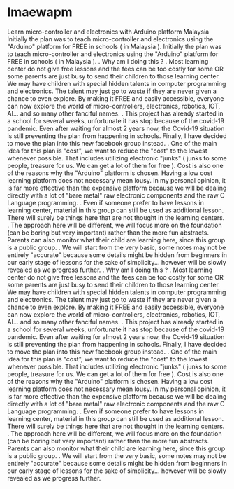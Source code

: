 # lmaewapm
Learn micro-controller and electronics with Arduino platform Malaysia
Initially the plan was to teach micro-controller and electronics using the "Arduino" platform for FREE in schools ( in Malaysia ). Initially the plan was to teach micro-controller and electronics using the "Arduino" platform for FREE in schools ( in Malaysia ). 
.
Why am I doing this ?
.
Most learning center do not give free lessons and the fees can be too costly for some OR some parents are just busy to send their children to those learning center. We may have children with special hidden talents in computer programming and electronics. The talent may just go to waste if they are never given a chance to even explore. By making it FREE and easily accessible, everyone can now explore the world of micro-controllers, electronics, robotics, IOT, AI... and so many other fanciful names.
.
This project has already started in a school for several weeks, unfortunate it has stop because of the covid-19 pandemic. Even after waiting for almost 2 years now, the Covid-19 situation is still preventing the plan from happening in schools. Finally, I have decided to move the plan into this new facebook group instead. 
.
One of the main idea for this plan is "cost", we want to reduce the "cost" to the lowest whenever possible. That includes utilizing electronic "junks" ( junks to some people, treasure for us. We can get a lot of them for free ). Cost is also one of the reasons why the "Arduino" platform is chosen. Having a low cost learning platform does not necessary mean lousy. In my personal opinion, it is far more effective than the expensive platform because we will be dealing directly with a lot of "bare metal" raw electronic components and the raw C Language programming.
.
Even if someone prefer to have lessons in learning center, material in this group can still be used as additional lesson. There will surely be things here that are not thought in the learning centers.
. 
The approach here will be different, we will focus more on the foundation (can be boring but very important) rather than the more fun abstracts. Parents can also monitor what their child are learning here, since this group is a public group.
.
We will start from the very basic, some notes may not be entirely "accurate" because some details might be hidden from beginners in our early stage of lessons for the sake of simplicity... however will be slowly revealed as we progress further.
.
Why am I doing this ?
.
Most learning center do not give free lessons and the fees can be too costly for some OR some parents are just busy to send their children to those learning center. We may have children with special hidden talents in computer programming and electronics. The talent may just go to waste if they are never given a chance to even explore. By making it FREE and easily accessible, everyone can now explore the world of micro-controllers, electronics, robotics, IOT, AI... and so many other fanciful names.
.
This project has already started in a school for several weeks, unfortunate it has stop because of the covid-19 pandemic. Even after waiting for almost 2 years now, the Covid-19 situation is still preventing the plan from happening in schools. Finally, I have decided to move the plan into this new facebook group instead. 
.
One of the main idea for this plan is "cost", we want to reduce the "cost" to the lowest whenever possible. That includes utilizing electronic "junks" ( junks to some people, treasure for us. We can get a lot of them for free ). Cost is also one of the reasons why the "Arduino" platform is chosen. Having a low cost learning platform does not necessary mean lousy. In my personal opinion, it is far more effective than the expensive platform because we will be dealing directly with a lot of "bare metal" raw electronic components and the raw C Language programming.
.
Even if someone prefer to have lessons in learning center, material in this group can still be used as additional lesson. There will surely be things here that are not thought in the learning centers.
. 
The approach here will be different, we will focus more on the foundation (can be boring but very important) rather than the more fun abstracts. Parents can also monitor what their child are learning here, since this group is a public group.
.
We will start from the very basic, some notes may not be entirely "accurate" because some details might be hidden from beginners in our early stage of lessons for the sake of simplicity... however will be slowly revealed as we progress further.
